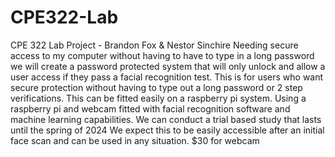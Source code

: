 # CPE322-Lab
CPE 322 Lab Project - Brandon Fox &amp; Nestor Sinchire
Needing secure access to my computer without having to have to type in a long password we will create a password protected system that will only unlock and allow a user access if they pass a facial recognition test.
This is for users who want secure protection without having to type out a long password or 2 step verifications. This can be fitted easily on a raspberry pi system.
Using a raspberry pi and webcam fitted with facial recognition software and machine learning capabilities. We can conduct a trial based study that lasts until the spring of 2024
We expect this to be easily accessible after an initial face scan and can be used in any situation.
$30 for webcam
